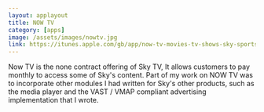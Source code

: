 ```yaml
---
layout: applayout
title: NOW TV
category: [apps]
image: /assets/images/nowtv.jpg
link: https://itunes.apple.com/gb/app/now-tv-movies-tv-shows-sky-sports-no-contract/id512266300?mt=8
---
```


Now TV is the none contract offering of Sky TV,  It allows customers to pay monthly to access some of Sky's content.  Part of my work on NOW TV was to incorporate other modules I had written for Sky's other products, such as the media player and the VAST / VMAP compliant advertising implementation that I wrote.
